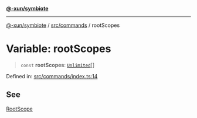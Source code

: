 [**@-xun/symbiote**](../../../README.md)

***

[@-xun/symbiote](../../../README.md) / [src/commands](../README.md) / rootScopes

# Variable: rootScopes

> `const` **rootScopes**: [`Unlimited`](../../configure/enumerations/UnlimitedGlobalScope.md#unlimited)[]

Defined in: [src/commands/index.ts:14](https://github.com/Xunnamius/symbiote/blob/167e0f9b786b0a4f8ab8478cb4284deee6916ad7/src/commands/index.ts#L14)

## See

[RootScope](../../configure/enumerations/UnlimitedGlobalScope.md)
